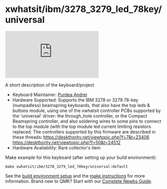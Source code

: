 # xwhatsit/ibm/3278_3279_led_78key/universal

![xwhatsit/ibm/3278_3279_led_78key/universal](https://deskthority.net/download/file.php?id=14304)

A short description of the keyboard/project

* Keyboard Maintainer: [Purdea Andrei](https://github.com/purdeaandrei)
* Hardware Supported: Supports the IBM 3278 or 3279 78-key (numpadless) beamspring keyboards, that also have the top leds & buttons module, using one of the xwhatsit controller PCBs supported by the 'universal' driver: the through_hole controller, or the Compact Beamspring controller, and also soldering wires to some pins to connect to the top module (with the top module led current limiting resistors replaced.
  The controllers supported by this firmware are described in these threads:
  https://deskthority.net/viewtopic.php?f=7&t=23406
  https://deskthority.net/viewtopic.php?f=50&t=24512
* Hardware Availability: Rare collector's item

Make example for this keyboard (after setting up your build environment):

    make xwhatsit/ibm/3278_3279_led_78key/universal:default

See the [build environment setup](https://docs.qmk.fm/#/getting_started_build_tools) and the [make instructions](https://docs.qmk.fm/#/getting_started_make_guide) for more information. Brand new to QMK? Start with our [Complete Newbs Guide](https://docs.qmk.fm/#/newbs).
